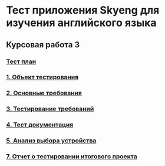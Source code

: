 # Тест приложения Skyeng для изучения английского языка
## Курсовая работа 3

### [Тест план](https://github.com/ELvovo7/-Coursework-3-Skypro-/blob/main/docs/Тест%20план.md)

### [1. Объект тестирования](https://github.com/ELvovo7/-Coursework-3-Skypro-/blob/main/docs/Объект%20тестирования.md)

### [2. Основные требования](https://github.com/ELvovo7/-Coursework-3-Skypro-/blob/main/docs/Основные%20требования.md)

### [3. Тестирование требований](https://github.com/ELvovo7/-Coursework-3-Skypro-/blob/main/docs/Тестирование%20требований.md)

### [4. Тест документация](https://github.com/ELvovo7/-Coursework-3-Skypro-/blob/main/docs/Тестовая%20документация.md)

### [5. Анализ выбора устройства]()

### [7. Отчет о тестировании итогового проекта]()
